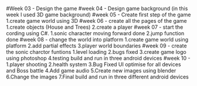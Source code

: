 #Week 03 - Design the game 
#week 04 - Design game background (in this week I used 3D game background)
#week 05 - Create first step of the game 
          1.create game world using 3D
#week 06 - create all the pages of the game 
          1.create objects (House and Trees)
          2.create a player 
#week 07 - start the cording using C#. 
          1.sonic character moving forward done
          2.jump function done
#week 08 - change the world into platform 
          1.create game world using platform
          2.add partial effects
          3.player world boundaries
#week 09 - create the sonic charctor funtions 
          1.level loading
          2.bugs fixed
          3.create game logo using photoshop
          4.testing build and run in three android devices
#week 10 - 
          1.player shooting
          2.health system
          3.Bug Fixed UI optimise for all devices and Boss battle
          4.Add game audio
          5.Create new images using blender 
          6.Change the images
          7.Final build and run in three different android devices

